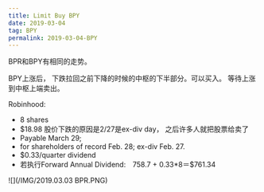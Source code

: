 ```yaml
---
title: Limit Buy BPY
date: 2019-03-04
tag: BPY
permalink: 2019-03-04-BPY
---
```

BPR和BPY有相同的走势。

BPY上涨后， 下跌拉回之前下降的时候的中枢的下半部分。可以买入。 等待上涨到中枢上端卖出。

Robinhood:

* 8 shares
* $18.98 股价下跌的原因是2/27是ex-div day， 之后许多人就把股票给卖了
* Payable March 29;
* for shareholders of record Feb. 28; ex-div Feb. 27.
* $0.33/quarter dividend
* 若执行Forward Annual Dividend:　758.7 + 0.33*8＝$761.34


![](/IMG/2019.03.03 BPR.PNG)
